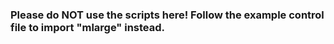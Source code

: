 ### Please do NOT use the scripts here! Follow the example control file to import "mlarge" instead. 
